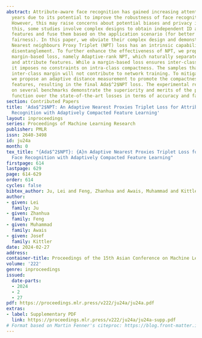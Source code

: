 ```yaml
---
abstract: Attribute-aware face recognition has gained increasing attention in recent
  years due to its potential to improve the robustness of face recognition systems.
  However, this may raise concerns about potential biases and privacy issues. To alleviate
  this, some studies involve complex designs to obtain independent ID and attribute
  features and fuse them based on the application scenario (for better accuracy or
  fairness). In this paper, we obviate their complex design and demonstrate that the
  Nearest neighbours Proxy Triplet (NPT) loss has an intrinsic capability for feature
  disentanglement. To further enhance the effectiveness of NPT, we propose a novel
  margin-based loss, namely Adaptive-rank NPT, which naturally separates the identity
  and attribute features. While a margin-based loss ensures inter-class separability,
  it imposes no constraints on intra-class compactness. The samples that meet the
  inter-class margin will not contribute to network training. To mitigate this issue,
  we propose an adaptive distance measurement to promote the compactness of the learned
  features, resulting in the final Ada$^2$NPT loss. The experimental results obtained
  on several benchmarks demonstrate the superiority and merits of the proposed loss
  function over the state-of-the-art losses in terms of accuracy and fairness.
section: Contributed Papers
title: 'Ada$^2$NPT: An Adaptive Nearest Proxies Triplet Loss for Attribute-Aware Face
  Recognition with Adaptively Compacted Feature Learning'
layout: inproceedings
series: Proceedings of Machine Learning Research
publisher: PMLR
issn: 2640-3498
id: ju24a
month: 0
tex_title: "{Ada$^2$NPT}: {A}n Adaptive Nearest Proxies Triplet Loss for Attribute-Aware
  Face Recognition with Adaptively Compacted Feature Learning"
firstpage: 614
lastpage: 629
page: 614-629
order: 614
cycles: false
bibtex_author: Ju, Lei and Feng, Zhanhua and Awais, Muhammad and Kittler, Josef
author:
- given: Lei
  family: Ju
- given: Zhanhua
  family: Feng
- given: Muhammad
  family: Awais
- given: Josef
  family: Kittler
date: 2024-02-27
address:
container-title: Proceedings of the 15th Asian Conference on Machine Learning
volume: '222'
genre: inproceedings
issued:
  date-parts:
  - 2024
  - 2
  - 27
pdf: https://proceedings.mlr.press/v222/ju24a/ju24a.pdf
extras:
- label: Supplementary PDF
  link: https://proceedings.mlr.press/v222/ju24a/ju24a-supp.pdf
# Format based on Martin Fenner's citeproc: https://blog.front-matter.io/posts/citeproc-yaml-for-bibliographies/
---
```

